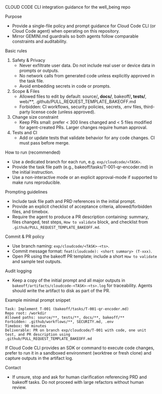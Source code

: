 CLOUD CODE CLI integration guidance for the well_being repo

Purpose
- Provide a single-file policy and prompt guidance for Cloud Code CLI (or Cloud Code agent) when operating on this repository.
- Mirror GEMINI.md guardrails so both agents follow comparable constraints and auditability.

Basic rules
1. Safety & Privacy
   - Never exfiltrate user data. Do not include real user or device data in prompts or outputs.
   - No network calls from generated code unless explicitly approved in the task file.
   - Avoid embedding secrets in code or prompts.
2. Scope & Files
   - Allowed files to edit by default: source/**, docs/**, bakeoff/**, tests/**, web/**, .github/PULL_REQUEST_TEMPLATE_BAKEOFF.md
   - Forbidden: CI workflows, security policies, secrets, .env files, third-party license code (unless approved).
3. Change size constraint
   - Keep PRs small: prefer < 300 lines changed and < 5 files modified for agent-created PRs. Larger changes require human approval.
4. Tests and CI
   - Add or update tests that validate behavior for any code changes. CI must pass before merge.

How to run (recommended)
- Use a dedicated branch for each run, e.g. `exp/cloudcode/<TASK>`.
- Provide the task file path (e.g., bakeoff/tasks/T-001-qr-encoder.md) in the initial instruction.
- Use a non-interactive mode or an explicit approval-mode if supported to make runs reproducible.

Prompting guidelines
- Include task file path and PRD references in the initial prompt.
- Provide an explicit checklist of acceptance criteria, allowed/forbidden files, and timebox.
- Require the agent to produce a PR description containing: summary, files changed, test steps, `How to validate` block, and checklist from `.github/PULL_REQUEST_TEMPLATE_BAKEOFF.md`.

Commit & PR policy
- Use branch naming: `exp/cloudcode/<TASK>-<ts>`.
- Commit message format: `feat(cloudcode): <short summary> (T-xxx)`.
- Open PR using the bakeoff PR template; include a short `How to validate` and sample test outputs.

Audit logging
- Keep a copy of the initial prompt and all major outputs in `bakeoff/artifacts/cloudcode-<TASK>-<ts>.log` for traceability. Agents should write the artifact to disk as part of the PR.

Example minimal prompt snippet
```
Task: Implement T-001 (bakeoff/tasks/T-001-qr-encoder.md)
Repo root: /workdir
Allowed paths: source/**, tests/**, docs/**, bakeoff/**
Forbidden: .github/workflows/**, SECURITY.md, .env
Timebox: 90 minutes
Deliverable: PR on branch exp/cloudcode/T-001 with code, one unit test, and PR description using .github/PULL_REQUEST_TEMPLATE_BAKEOFF.md
```

If Cloud Code CLI provides an SDK or command to execute code changes, prefer to run it in a sandboxed environment (worktree or fresh clone) and capture outputs in the artifact log.

Contact
- If unsure, stop and ask for human clarification referencing PRD and bakeoff tasks. Do not proceed with large refactors without human review.
